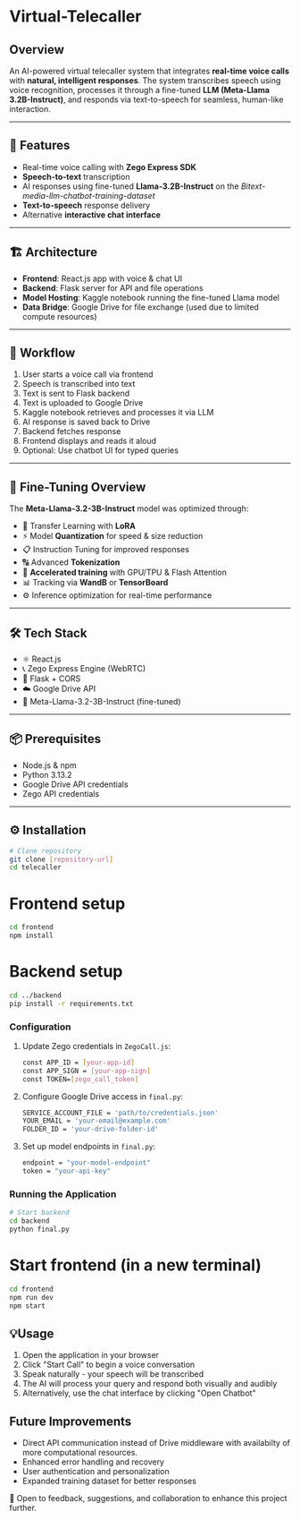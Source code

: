 # Virtual-Telecaller

## Overview  
An AI-powered virtual telecaller system that integrates **real-time voice calls** with **natural, intelligent responses**. The system transcribes speech using voice recognition, processes it through a fine-tuned **LLM (Meta-Llama 3.2B-Instruct)**, and responds via text-to-speech for seamless, human-like interaction.

---

## 🚀 Features  
- Real-time voice calling with **Zego Express SDK**  
- **Speech-to-text** transcription  
- AI responses using fine-tuned **Llama-3.2B-Instruct** on the *Bitext-media-llm-chatbot-training-dataset*  
- **Text-to-speech** response delivery  
- Alternative **interactive chat interface**

---

## 🏗️ Architecture  
- **Frontend**: React.js app with voice & chat UI  
- **Backend**: Flask server for API and file operations  
- **Model Hosting**: Kaggle notebook running the fine-tuned Llama model  
- **Data Bridge**: Google Drive for file exchange (used due to limited compute resources)

---

## 🔄 Workflow  
1. User starts a voice call via frontend  
2. Speech is transcribed into text  
3. Text is sent to Flask backend  
4. Text is uploaded to Google Drive  
5. Kaggle notebook retrieves and processes it via LLM  
6. AI response is saved back to Drive  
7. Backend fetches response  
8. Frontend displays and reads it aloud  
9. Optional: Use chatbot UI for typed queries

---

## 🧪 Fine-Tuning Overview  
The **Meta-Llama-3.2-3B-Instruct** model was optimized through:

- 🧩 Transfer Learning with **LoRA**  
- ⚡ Model **Quantization** for speed & size reduction  
- 📋 Instruction Tuning for improved responses  
- 🔠 Advanced **Tokenization**  
- 🚀 **Accelerated training** with GPU/TPU & Flash Attention  
- 📊 Tracking via **WandB** or **TensorBoard**  
- ⚙️ Inference optimization for real-time performance

---

## 🛠️ Tech Stack  
- ⚛️ React.js  
- 📞 Zego Express Engine (WebRTC)  
- 🐍 Flask + CORS  
- ☁️ Google Drive API  
- 🧠 Meta-Llama-3.2-3B-Instruct (fine-tuned)

---

## 📦 Prerequisites  
- Node.js & npm  
- Python 3.13.2  
- Google Drive API credentials  
- Zego API credentials

---

## ⚙️ Installation
```bash
# Clone repository
git clone [repository-url]
cd telecaller
```

# Frontend setup
```bash
cd frontend
npm install
```

# Backend setup
```bash
cd ../backend
pip install -r requirements.txt
```

### Configuration
1. Update Zego credentials in `ZegoCall.js`:
   ```bash
   const APP_ID = [your-app-id]
   const APP_SIGN = [your-app-sign]
   const TOKEN=[zego_call_token]
   ```

2. Configure Google Drive access in `final.py`:
   ```bash python
   SERVICE_ACCOUNT_FILE = 'path/to/credentials.json'
   YOUR_EMAIL = 'your-email@example.com'
   FOLDER_ID = 'your-drive-folder-id'
   ```

3. Set up model endpoints in `final.py`:
   ```bash python
   endpoint = "your-model-endpoint"
   token = "your-api-key"
   ```

### Running the Application
```bash
# Start backend
cd backend
python final.py
```

# Start frontend (in a new terminal)
```bash
cd frontend
npm run dev
npm start
```

## 💡Usage
1. Open the application in your browser
2. Click "Start Call" to begin a voice conversation
3. Speak naturally - your speech will be transcribed
4. The AI will process your query and respond both visually and audibly
5. Alternatively, use the chat interface by clicking "Open Chatbot"

## Future Improvements
- Direct API communication instead of Drive middleware with availabilty of more computational resources.
- Enhanced error handling and recovery
- User authentication and personalization
- Expanded training dataset for better responses

💬 Open to feedback, suggestions, and collaboration to enhance this project further.
